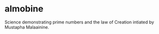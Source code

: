 # almobine
Science demonstrating prime numbers and the law of Creation intiated by Mustapha Malaainine.
